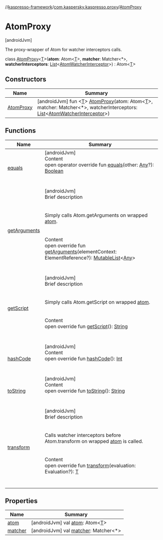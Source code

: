 //[kaspresso-framework](../../index.md)/[com.kaspersky.kaspresso.proxy](../index.md)/[AtomProxy](index.md)



# AtomProxy  
 [androidJvm] 

The proxy-wrapper of Atom for watcher interceptors calls.

class [AtomProxy](index.md)<[T](index.md)>(**atom**: Atom<[T](index.md)>, **matcher**: Matcher<*>, **watcherInterceptors**: [List](https://kotlinlang.org/api/latest/jvm/stdlib/kotlin.collections/-list/index.html)<[AtomWatcherInterceptor](../../com.kaspersky.kaspresso.interceptors.watcher.view/-atom-watcher-interceptor/index.md)>) : Atom<[T](index.md)>    


## Constructors  
  
|  Name|  Summary| 
|---|---|
| [AtomProxy](-atom-proxy.md)|  [androidJvm] fun <[T](index.md)> [AtomProxy](-atom-proxy.md)(atom: Atom<[T](index.md)>, matcher: Matcher<*>, watcherInterceptors: [List](https://kotlinlang.org/api/latest/jvm/stdlib/kotlin.collections/-list/index.html)<[AtomWatcherInterceptor](../../com.kaspersky.kaspresso.interceptors.watcher.view/-atom-watcher-interceptor/index.md)>)   <br>


## Functions  
  
|  Name|  Summary| 
|---|---|
| [equals](https://kotlinlang.org/api/latest/jvm/stdlib/kotlin/-any/equals.html)| [androidJvm]  <br>Content  <br>open operator override fun [equals](https://kotlinlang.org/api/latest/jvm/stdlib/kotlin/-any/equals.html)(other: [Any](https://kotlinlang.org/api/latest/jvm/stdlib/kotlin/-any/index.html)?): [Boolean](https://kotlinlang.org/api/latest/jvm/stdlib/kotlin/-boolean/index.html)  <br><br><br>
| [getArguments](get-arguments.md)| [androidJvm]  <br>Brief description  <br><br><br>Simply calls Atom.getArguments on wrapped [atom](index.md#com.kaspersky.kaspresso.proxy/AtomProxy/atom/#/PointingToDeclaration/).<br><br>  <br>Content  <br>open override fun [getArguments](get-arguments.md)(elementContext: ElementReference?): [MutableList](https://kotlinlang.org/api/latest/jvm/stdlib/kotlin.collections/-mutable-list/index.html)<[Any](https://kotlinlang.org/api/latest/jvm/stdlib/kotlin/-any/index.html)>  <br><br><br>
| [getScript](get-script.md)| [androidJvm]  <br>Brief description  <br><br><br>Simply calls Atom.getScript on wrapped [atom](index.md#com.kaspersky.kaspresso.proxy/AtomProxy/atom/#/PointingToDeclaration/).<br><br>  <br>Content  <br>open override fun [getScript](get-script.md)(): [String](https://kotlinlang.org/api/latest/jvm/stdlib/kotlin/-string/index.html)  <br><br><br>
| [hashCode](https://kotlinlang.org/api/latest/jvm/stdlib/kotlin/-any/hash-code.html)| [androidJvm]  <br>Content  <br>open override fun [hashCode](https://kotlinlang.org/api/latest/jvm/stdlib/kotlin/-any/hash-code.html)(): [Int](https://kotlinlang.org/api/latest/jvm/stdlib/kotlin/-int/index.html)  <br><br><br>
| [toString](https://kotlinlang.org/api/latest/jvm/stdlib/kotlin/-any/to-string.html)| [androidJvm]  <br>Content  <br>open override fun [toString](https://kotlinlang.org/api/latest/jvm/stdlib/kotlin/-any/to-string.html)(): [String](https://kotlinlang.org/api/latest/jvm/stdlib/kotlin/-string/index.html)  <br><br><br>
| [transform](transform.md)| [androidJvm]  <br>Brief description  <br><br><br>Calls watcher interceptors before Atom.transform on wrapped [atom](index.md#com.kaspersky.kaspresso.proxy/AtomProxy/atom/#/PointingToDeclaration/) is called.<br><br>  <br>Content  <br>open override fun [transform](transform.md)(evaluation: Evaluation?): [T](index.md)  <br><br><br>


## Properties  
  
|  Name|  Summary| 
|---|---|
| [atom](index.md#com.kaspersky.kaspresso.proxy/AtomProxy/atom/#/PointingToDeclaration/)|  [androidJvm] val [atom](index.md#com.kaspersky.kaspresso.proxy/AtomProxy/atom/#/PointingToDeclaration/): Atom<[T](index.md)>   <br>
| [matcher](index.md#com.kaspersky.kaspresso.proxy/AtomProxy/matcher/#/PointingToDeclaration/)|  [androidJvm] val [matcher](index.md#com.kaspersky.kaspresso.proxy/AtomProxy/matcher/#/PointingToDeclaration/): Matcher<*>   <br>

